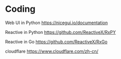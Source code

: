 # Coding

Web UI in Python <https://nicegui.io/documentation>

Reactive in Python <https://github.com/ReactiveX/RxPY>

Reactive in Go <https://github.com/ReactiveX/RxGo>

cloudflare <https://www.cloudflare.com/zh-cn/>
